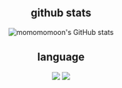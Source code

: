 
<div align = center>

## github stats
![momomomoon's GitHub stats](https://github-readme-stats.vercel.app/api?username=momomomoon&theme=dark&show_icons=true)
<br>

## language
<img src="https://img.shields.io/badge/C-A8B9CC.svg?style=for-the-badge&logo=C&logoColor=white"/>
<img src="https://img.shields.io/badge/Java-007396.svg?&style=for-the-badge&logo=Java&logoColor=white"/>
<br>
 
</div>
